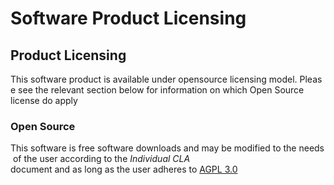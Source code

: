 # Software Product Licensing

## Product Licensing
This software product is available under opensource licensing model. Please see the relevant section below for information on which Open Source license do apply

### Open Source 
This software is free software downloads and may be modified to the needs of the user according to the _Individual  CLA_ document and as long as the user adheres to [AGPL 3.0](https://www.gnu.org/licenses/agpl-3.0.en.html) 
